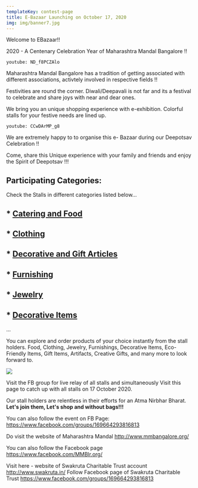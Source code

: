 ```yaml
---
templateKey: contest-page
title: E-Bazaar Launching on October 17, 2020
img: img/banner7.jpg
---
```

Welcome to EBazaar!!

2020 - A Centenary Celebration Year of Maharashtra Mandal Bangalore !!
<!-- #1: Embed through web URL 
`youtube: https://www.youtube.com/watch?v=2Xc9gXyf2G4`

 <!-- #2: Embed through video ID -->
`youtube: ND_f8PCZAlo`

Maharashtra Mandal Bangalore has a tradition of getting associated with different associations, activtely involved in respective fields !!

Festivities are round the corner. Diwali/Deepavali is not far and its a festival to celebrate and share joys with near and dear ones. 

We bring you an unique shopping experience with e-exhibition. Colorful stalls for your festive needs are lined up.

`youtube: CCwDArMP_g8`

We are extremely happy to to organise this e- Bazaar during our Deepotsav Celebration !!

Come, share this Unique experience with your family and friends and enjoy the Spirit of Deepotsav !!!


## Participating Categories:

Check the Stalls in different categories listed below...

## * [Catering and Food](/ebazaar/stalls/catering-and-food) 
## * [Clothing](/ebazaar/stalls/clothing)
## * [Decorative and Gift Articles](/ebazaar/stalls/decorative-and-gift-items)
## * [Furnishing](/ebazaar/stalls/eco-friendly-and-furnishings)
## * [Jewelry](/ebazaar/stalls/jewelry)
## * [Decorative Items](/ebazaar/stalls/decorative-items)
  ...

You can explore and order products of your choice instantly from the stall holders.
Food, Clothing, Jewelry, Furnishings, Decorative Items, Eco-Friendly Items, Gift Items, Artifacts, Creative Gifts, and many more to look forward to.

![](/img/ebaazar-category.jpg)

Visit the FB group for live relay of all stalls and simultaneously Visit this page to catch up with all stalls on 17 October 2020.

Our stall holders are relentless in their efforts for an Atma Nirbhar Bharat.
**Let's join them, Let's shop and without bags!!!**

You can also follow the event on FB Page: https://www.facebook.com/groups/169664293816813


Do visit the website of Maharashtra Mandal http://www.mmbangalore.org/

You can also follow the Facebook page https://www.facebook.com/MMBlr.org/

Visit here - website of Swakruta Charitable Trust account http://www.swakruta.in/
Follow Facebook page of Swakruta Charitable Trust https://www.facebook.com/groups/169664293816813